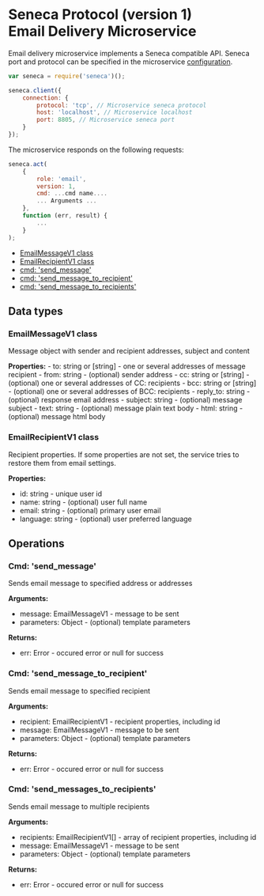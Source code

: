 # Seneca Protocol (version 1) <br/> Email Delivery Microservice

Email delivery microservice implements a Seneca compatible API. 
Seneca port and protocol can be specified in the microservice [configuration](Configuration.md/#api_seneca). 

```javascript
var seneca = require('seneca')();

seneca.client({
    connection: {
        protocol: 'tcp', // Microservice seneca protocol
        host: 'localhost', // Microservice localhost
        port: 8805, // Microservice seneca port
    }
});
```

The microservice responds on the following requests:

```javascript
seneca.act(
    {
        role: 'email',
        version: 1,
        cmd: ...cmd name....
        ... Arguments ...
    },
    function (err, result) {
        ...
    }
);
```
* [EmailMessageV1 class](#class1)
* [EmailRecipientV1 class](#class2)
* [cmd: 'send_message'](#operation1)
* [cmd: 'send_message_to_recipient'](#operation2)
* [cmd: 'send_message_to_recipients'](#operation3)

## Data types

### <a name="class1"></a> EmailMessageV1 class

Message object with sender and recipient addresses, subject and content

**Properties:**
    - to: string or [string] - one or several addresses of message recipient
    - from: string - (optional) sender address
    - cc: string or [string] - (optional) one or several addresses of CC: recipients
    - bcc: string or [string] - (optional) one or several addresses of BCC: recipients
    - reply_to: string - (optional) response email address
    - subject: string - (optional) message subject
    - text: string - (optional) message plain text body 
    - html: string - (optional) message html body

### <a name="class2"></a> EmailRecipientV1 class

Recipient properties. If some properties are not set, the service
tries to restore them from email settings.

**Properties:**
- id: string - unique user id
- name: string - (optional) user full name
- email: string - (optional) primary user email
- language: string - (optional) user preferred language

## Operations

### <a name="operation1"></a> Cmd: 'send_message'

Sends email message to specified address or addresses

**Arguments:** 
- message: EmailMessageV1 - message to be sent
- parameters: Object - (optional) template parameters

**Returns:**
- err: Error - occured error or null for success

### <a name="operation2"></a> Cmd: 'send\_message\_to_recipient'

Sends email message to specified recipient

**Arguments:** 
- recipient: EmailRecipientV1 - recipient properties, including id
- message: EmailMessageV1 - message to be sent
- parameters: Object - (optional) template parameters

**Returns:**
- err: Error - occured error or null for success

### <a name="operation3"></a> Cmd: 'send\_messages\_to_recipients'

Sends email message to multiple recipients

**Arguments:** 
- recipients: EmailRecipientV1[] - array of recipient properties, including id
- message: EmailMessageV1 - message to be sent
- parameters: Object - (optional) template parameters

**Returns:**
- err: Error - occured error or null for success

